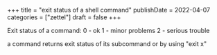 +++
title = "exit status of a shell command"
publishDate = 2022-04-07
categories = ["zettel"]
draft = false
+++

Exit status of a command:
0 - ok
1 - minor problems
2 - serious trouble

a command returns exit status of its subcommand
or by using "exit x"
